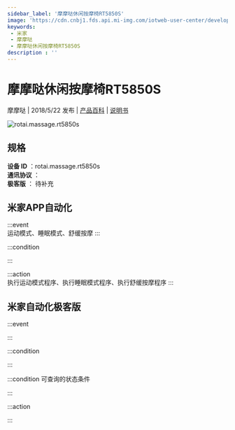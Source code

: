 ```yaml
---
sidebar_label: '摩摩哒休闲按摩椅RT5850S'
image: 'https://cdn.cnbj1.fds.api.mi-img.com/iotweb-user-center/developer_1679047575604sRUO8mez.png?GalaxyAccessKeyId=AKVGLQWBOVIRQ3XLEW&Expires=9223372036854775807&Signature=5I9mu/Qsbmgvq+UvKkEdUHwGa8U='
keywords: 
 - 米家
 - 摩摩哒
 - 摩摩哒休闲按摩椅RT5850S
description : ''
---
```

# 摩摩哒休闲按摩椅RT5850S

摩摩哒 | 2018/5/22 发布 | [产品百科](https://home.mi.com/webapp/content/baike/product/index.html?model=rotai.massage.rt5850s/) | [说明书](https://home.mi.com/views/introduction.html?model=rotai.massage.rt5850s&region=cn)

![rotai.massage.rt5850s](https://cdn.cnbj1.fds.api.mi-img.com/iotweb-user-center/developer_1679047575604sRUO8mez.png?GalaxyAccessKeyId=AKVGLQWBOVIRQ3XLEW&Expires=9223372036854775807&Signature=5I9mu/Qsbmgvq+UvKkEdUHwGa8U=)

## 规格  
> 
**设备 ID** ：rotai.massage.rt5850s  
**通讯协议** ：  
**极客版**  ： 待补充 


## 米家APP自动化  

:::event  
运动模式、睡眠模式、舒缓按摩
:::

:::condition  

:::

:::action   
执行运动模式程序、执行睡眠模式程序、执行舒缓按摩程序
:::

## 米家自动化极客版  

:::event  

:::

:::condition  

:::

:::condition 可查询的状态条件  

:::

:::action  

:::

        
